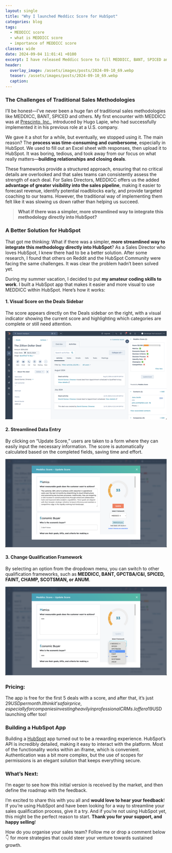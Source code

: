 ```yaml
---
layout: single
title: "Why I launched Meddicc Score for HubSpot"
categories: blog
tags:
  - MEDDICC score
  - what is MEDDICC score
  - importance of MEDDICC score
classes: wide
date: 2024-09-04 11:01:41 +0100
excerpt: I have released Meddicc Score to fill MEDDICC, BANT, SPICED and others in HubSpot, a code project during the summer vacations.
header:
  overlay_image: /assets/images/posts/2024-09-10_69.webp
  teaser: /assets/images/posts/2024-09-10_69.webp
  caption:
---
```


### The Challenges of Traditional Sales Methodologies

I’ll be honest—I’ve never been a huge fan of traditional sales methodologies like MEDDICC, BANT, SPICED and others. My first encounter with MEDDICC was at [Prescinto, Inc.](https://www.linkedin.com/company/prescinto/), introduced by Hugo Lapie, who had successfully implemented it in his previous role at a U.S. company.

We gave it a shot for a while, but eventually, we stopped using it. The main reason? The **process was time-consuming and cumbersome**, especially in HubSpot. We used to fill out an Excel sheet with responses, then upload it to HubSpot. It was boring, tedious, and took away from our focus on what really matters—**building relationships and closing deals**.

These frameworks provide a structured approach, ensuring that no critical details are overlooked and that sales teams can consistently assess the strength of each deal. For Sales Directors, MEDDICC offers us the added **advantage of greater visibility into the sales pipeline**, making it easier to forecast revenue, identify potential roadblocks early, and provide targeted coaching to our teams. However, the traditional way of implementing them felt like it was slowing us down rather than helping us succeed.

> **What if there was a simpler, more streamlined way to integrate this methodology directly into HubSpot?**

### A Better Solution for HubSpot

That got me thinking: What if there was a simpler, **more streamlined way to integrate this methodology directly into HubSpot**? As a Sales Director who loves HubSpot, I knew there had to be a better solution. After some research, I found that others on Reddit and the HubSpot Community were facing the same challenges. It was clear the problem hadn’t been solved yet.

During my summer vacation, I decided to put **my amateur coding skills to work**. I built a HubSpot app that makes it easier and more visual to use MEDDICC within HubSpot. Here’s how it works:

#### 1. Visual Score on the Deals Sidebar

The score appears directly on the Deals sidebar on the right, with a visual indicator showing the current score and highlighting which categories are complete or still need attention.

![Score on the Deals Sidebar](assets/images/guide3.png)

#### 2. Streamlined Data Entry

By clicking on “Update Score,” users are taken to a form where they can easily input the necessary information. The score is automatically calculated based on the completed fields, saving time and effort.

![Easy Qualification Forms](assets/images/guide4.png)

#### 3. Change Qualification Framework

By selecting an option from the dropdown menu, you can switch to other qualification frameworks, such as **MEDDICC, BANT, GPCTBA/C&I, SPICED, FAINT, CHAMP, SCOTSMAN, or ANUM**.

![Selecting Other Frameworks](assets/images/guide7.png)

### Pricing:

The app is free for the first 5 deals with a score, and after that, it’s just $29 USD per month. I think it’s a fair price, especially for companies investing heavily in professional CRMs. I offer a 19$USD launching offer too!

### Building a HubSpot App

Building a [HubSpot](https://www.linkedin.com/company/hubspot/) app turned out to be a rewarding experience. HubSpot’s API is incredibly detailed, making it easy to interact with the platform. Most of the functionality works within an iframe, which is convenient. Authentication was a bit more complex, but the use of scopes for permissions is an elegant solution that keeps everything secure.

### What’s Next:

I’m eager to see how this initial version is received by the market, and then define the roadmap with the feedback.

I’m excited to share this with you all and **would love to hear your feedback**! If you’re using HubSpot and have been looking for a way to streamline your sales qualification process, give it a try. And if you’re not using HubSpot yet, this might be the perfect reason to start. **Thank you for your support, and happy selling**!

How do you organise your sales team? Follow me or drop a comment below👇 for more strategies that could steer your venture towards sustained growth.
